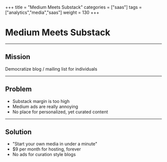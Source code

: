 +++
title = "Medium Meets Substack"
categories = ["saas"]
tags = ["analytics","media","saas"]
weight = 130
+++

# Medium Meets Substack

---

## Mission

Democratize blog / mailing list for individuals

---

## Problem

- Substack margin is too high
- Medium ads are really annoying
- No place for personalized, yet curated content

---

## Solution

- "Start your own media in under a minute"
- \$9 per month for hosting, forever
- No ads for curation style blogs
